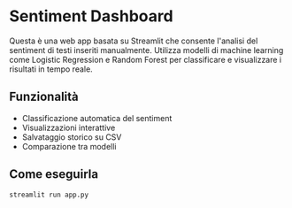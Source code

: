 # Sentiment Dashboard

Questa è una web app basata su Streamlit che consente l'analisi del sentiment di testi inseriti manualmente. Utilizza modelli di machine learning come Logistic Regression e Random Forest per classificare e visualizzare i risultati in tempo reale.

## Funzionalità
- Classificazione automatica del sentiment
- Visualizzazioni interattive
- Salvataggio storico su CSV
- Comparazione tra modelli

## Come eseguirla
```bash
streamlit run app.py
